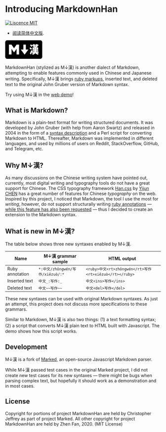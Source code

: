 
# Introducing MarkdownHan

<p>
<a href="LICENSE">
    <img alt="Liscence MIT" src="https://img.shields.io/github/license/zhenalexfan/zige.js">
</a>
</p>

* [阅读简体中文版](README.zhs.md).

<div>
<img width="120px" height="60px" src="docs/img/markdown-han-logo.png"/>
</div>

MarkdownHan (stylized as M↓漢) is another dialect of Markdown, attempting to enable features commonly used in Chinese and Japanese writing. Specifically, M↓漢 brings [ruby markups](https://www.w3.org/International/articles/ruby/markup.en), inserted text, and deleted text to the original John Gruber version of Markdown syntax. 

Try using M↓漢 in the [web demo](http://playground.alexfan.dev/markdownhan)! 

## What is Markdown?

Markdown is a plain-text format for writing structured documents. It was developed by John Gruber (with help from Aaron Swartz) and released in 2004 in the form of a [syntax description](http://daringfireball.net/projects/markdown/syntax) and a Perl script for converting Markdown to HTML. Thereafter, Markdown was implemented in different languages, and used by millions of users on Reddit, StackOverflow, GitHub, and Telegram, etc. 

## Why M↓漢?

As many discussions on the Chinese writing system have pointed out, currently, most digital writing and typography tools do not have a great support for Chinese. The CSS typography framework [Han.css](https://hanzi.pro/) by [Yijun CHEN](https://www.thetype.com/author/ethantw/) has a great number of features for Chinese *typography* on the web. Inspired by this project, I noticed that Markdown, the tool I use the most for *writing*, however, do not support structurally writing [ruby annotations](https://www.w3.org/International/articles/ruby/markup.en) — [while this feature has also been requested](https://discourse.gohugo.io/t/using-furigana-ruby-with-markdown/15156) — thus I decided to create an extension to the Markdown syntax. 

## What is new in M↓漢?

The table below shows three new syntaxes enabled by M↓漢. 

|Name  	|M↓漢 grammar sample   	|HTML output   	|
|---	|---	|---	|
|Ruby annotation  	|`*:中文/zhōngwén/写作/xiězuò/:*`   	|`<ruby>中文<rt>zhōngwén</rt>写作<rt>xiězuò</rt></ruby>`   	|
|Inserted text   	|`中文_:写作:_`   	|`中文<ins>写作</ins>`   	|
|Deleted text   	|`中文~~写作~~`   	|`中文<del>写作</del>`   	|

These new syntaxes can be used with original Markdown syntaxes. As just an attempt, this project does not discuss more specifications to these grammars. 

Similar to Markdown, M↓漢 is also two things: (1) a text formatting syntax; (2) a script that converts M↓漢 plain text to HTML built with Javascript. The demo shows how this script works. 

## Development

M↓漢 is a fork of [Marked](https://github.com/markedjs/marked), an open-source Javascript Markdown parser. 

While M↓漢 passed test cases in the original Marked project, I did not create new test cases for its new syntaxes — there might be bugs when parsing complex text, but hopefully it should work as a demonstration and in most cases. 

## License

Copyright for portions of project MarkdownHan are held by Christopher Jeffrey as part of project Marked. All other copyright for project MarkdownHan are held by Zhen Fan, 2020. (MIT License)
